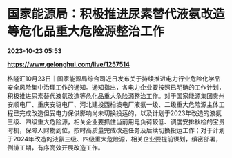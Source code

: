 # 国家能源局：积极推进尿素替代液氨改造等危化品重大危险源整治工作

**2023-10-23 05:53**

**https://www.gelonghui.com/live/1257514**

格隆汇10月23日｜国家能源局综合司近日发布关于持续推进电力行业危险化学品安全风险集中治理工作的通知。通知指出，各电力企业要按照已明确的工作计划，积极推进尿素替代液氨改造等危化品重大危险源整治工作。对于国家能源集团贵州安顺电厂、重庆安稳电厂、河北建投西柏坡电厂液氨一级、二级重大危险源主体工程已完成改造但受电力保供影响尚未切换投运的，以及计划于2023年改造的液氨三级、四级重大危险源，相关企业要抓住当前用电负荷较低、调度安排秋检的宝贵时机，保障人财物到位，按时高质量完成改造任务及后续切换投运工作；对于计划于2024年改造的液氨三级、四级重大危险源，相关企业要提前谋划，缜密部署，倒排工期，有序高效开展改造工作。